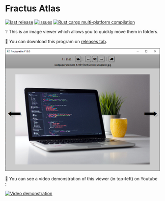 # Fractus Atlas

[![last release](https://img.shields.io/github/v/release/Jimskapt/fractus-atlas?color=blue)](https://github.com/Jimskapt/fractus-atlas/releases)
[![issues](https://img.shields.io/github/issues-raw/Jimskapt/fractus-atlas?color=blue)](https://github.com/Jimskapt/fractus-atlas/issues)
[![Rust cargo multi-platform compilation](https://github.com/Jimskapt/fractus-atlas/workflows/Rust%20cargo%20multi-platform%20compilation/badge.svg)](https://github.com/Jimskapt/fractus-atlas/actions/)

❔ This is an image viewer which allows you to quickly move them in folders.

💾 You can download this program on [releases tab](https://github.com/Jimskapt/fractus-atlas/releases).

[<img src="./doc/screenshots/01-home-windows.png" alt="Main Window" height="400" />](./doc/screenshots)

🎥 You can see a video demonstration of this viewer (in top-left) on Youtube :

[![Video demonstration](https://img.youtube.com/vi/GKd_zLJXMl4/0.jpg)](https://www.youtube.com/watch?v=GKd_zLJXMl4)
